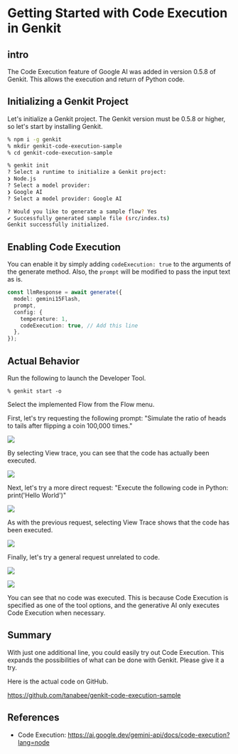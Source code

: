 # Getting Started with Code Execution in Genkit

## intro

The Code Execution feature of Google AI was added in version 0.5.8 of Genkit. This allows the execution and return of Python code.

## Initializing a Genkit Project

Let's initialize a Genkit project. The Genkit version must be 0.5.8 or higher, so let's start by installing Genkit.

```sh
% npm i -g genkit
% mkdir genkit-code-execution-sample
% cd genkit-code-execution-sample

% genkit init
? Select a runtime to initialize a Genkit project:
❯ Node.js
? Select a model provider:
❯ Google AI
? Select a model provider: Google AI

? Would you like to generate a sample flow? Yes
✔ Successfully generated sample file (src/index.ts)
Genkit successfully initialized.
```

## Enabling Code Execution

You can enable it by simply adding `codeExecution: true` to the arguments of the generate method. Also, the `prompt` will be modified to pass the input text as is.

```typescript
const llmResponse = await generate({
  model: gemini15Flash,
  prompt,
  config: {
    temperature: 1,
    codeExecution: true, // Add this line
  },
});
```

## Actual Behavior

Run the following to launch the Developer Tool.

```
% genkit start -o
```

Select the implemented Flow from the Flow menu.

First, let's try requesting the following prompt:
"Simulate the ratio of heads to tails after flipping a coin 100,000 times."

![](https://miro.medium.com/v2/resize:fit:1400/format:webp/1*qqyeDF60_GE2Y_ntPRjiXw.png)

By selecting View trace, you can see that the code has actually been executed.

![](https://miro.medium.com/v2/resize:fit:1400/format:webp/1*NaSGnWP_oqb1BqwcKqT-FQ.png)

Next, let's try a more direct request:
"Execute the following code in Python: print('Hello World')"

![](https://miro.medium.com/v2/resize:fit:1400/format:webp/1*pA1v6q9eZsjaR81tunACEQ.png)

As with the previous request, selecting View Trace shows that the code has been executed.

![](https://miro.medium.com/v2/resize:fit:1400/format:webp/1*aqJn741yiEKkgvxNGmccfw.png)

Finally, let's try a general request unrelated to code.

![](https://miro.medium.com/v2/resize:fit:1400/format:webp/1*vysgv83KHrKqMcJDRnqzmQ.png)

![](https://miro.medium.com/v2/resize:fit:1400/format:webp/1*v5rRRb8XVE3W5iTyqn9C_w.png)

You can see that no code was executed. This is because Code Execution is specified as one of the tool options, and the generative AI only executes Code Execution when necessary.

## Summary

With just one additional line, you could easily try out Code Execution. This expands the possibilities of what can be done with Genkit. Please give it a try.

Here is the actual code on GitHub.

https://github.com/tanabee/genkit-code-execution-sample

## References

- Code Execution: https://ai.google.dev/gemini-api/docs/code-execution?lang=node